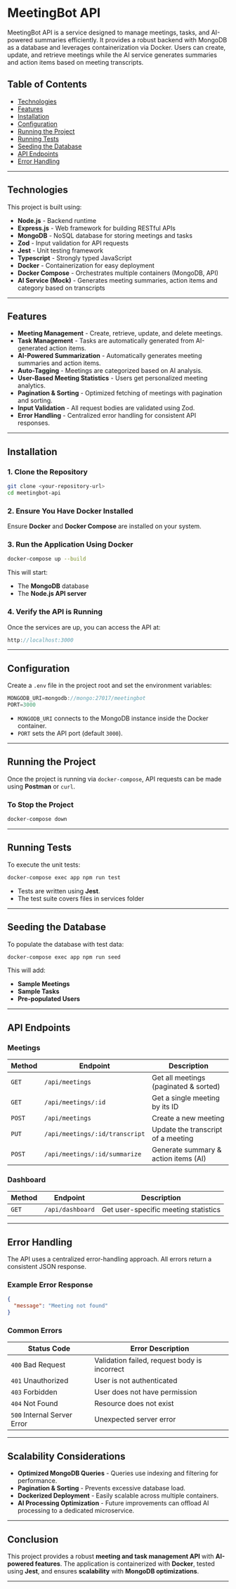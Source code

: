 # MeetingBot API

MeetingBot API is a service designed to manage meetings, tasks, and AI-powered summaries efficiently. It provides a robust backend with MongoDB as a database and leverages containerization via Docker. Users can create, update, and retrieve meetings while the AI service generates summaries and action items based on meeting transcripts.

## Table of Contents

- [Technologies](#technologies)
- [Features](#features)
- [Installation](#installation)
- [Configuration](#configuration)
- [Running the Project](#running-the-project)
- [Running Tests](#running-tests)
- [Seeding the Database](#seeding-the-database)
- [API Endpoints](#api-endpoints)
- [Error Handling](#error-handling)

---

## **Technologies**

This project is built using:

- **Node.js** - Backend runtime
- **Express.js** - Web framework for building RESTful APIs
- **MongoDB** - NoSQL database for storing meetings and tasks
- **Zod** - Input validation for API requests
- **Jest** - Unit testing framework
- **Typescript** - Strongly typed JavaScript
- **Docker** - Containerization for easy deployment
- **Docker Compose** - Orchestrates multiple containers (MongoDB, API)
- **AI Service (Mock)** - Generates meeting summaries, action items and category based on transcripts

---

## **Features**

- **Meeting Management** - Create, retrieve, update, and delete meetings.
- **Task Management** - Tasks are automatically generated from AI-generated action items.
- **AI-Powered Summarization** - Automatically generates meeting summaries and action items.
- **Auto-Tagging** - Meetings are categorized based on AI analysis.
- **User-Based Meeting Statistics** - Users get personalized meeting analytics.
- **Pagination & Sorting** - Optimized fetching of meetings with pagination and sorting.
- **Input Validation** - All request bodies are validated using Zod.
- **Error Handling** - Centralized error handling for consistent API responses.

---

## **Installation**

### **1\. Clone the Repository**

```bash
git clone <your-repository-url>
cd meetingbot-api
```

### **2\. Ensure You Have Docker Installed**

Ensure **Docker** and **Docker Compose** are installed on your system.

### **3\. Run the Application Using Docker**

```bash
docker-compose up --build
```

This will start:

- The **MongoDB** database
- The **Node.js API server**

### **4\. Verify the API is Running**

Once the services are up, you can access the API at:

```javascript
http://localhost:3000
```

---

## **Configuration**

Create a `.env` file in the project root and set the environment variables:

```javascript
MONGODB_URI=mongodb://mongo:27017/meetingbot
PORT=3000
```

- `MONGODB_URI` connects to the MongoDB instance inside the Docker container.
- `PORT` sets the API port (default `3000`).

---

## **Running the Project**

Once the project is running via `docker-compose`, API requests can be made using **Postman** or `curl`.

### **To Stop the Project**

```bash
docker-compose down
```

---

## **Running Tests**

To execute the unit tests:

```bash
docker-compose exec app npm run test
```

- Tests are written using **Jest**.
- The test suite covers files in services folder

---

## **Seeding the Database**

To populate the database with test data:

```bash
docker-compose exec app npm run seed
```

This will add:

- **Sample Meetings**
- **Sample Tasks**
- **Pre-populated Users**

---

## **API Endpoints**

### **Meetings**

| Method | Endpoint                       | Description                           |
| ------ | ------------------------------ | ------------------------------------- |
| `GET`  | `/api/meetings`                | Get all meetings (paginated & sorted) |
| `GET`  | `/api/meetings/:id`            | Get a single meeting by its ID        |
| `POST` | `/api/meetings`                | Create a new meeting                  |
| `PUT`  | `/api/meetings/:id/transcript` | Update the transcript of a meeting    |
| `POST` | `/api/meetings/:id/summarize`  | Generate summary & action items (AI)  |

### **Dashboard**

| Method | Endpoint         | Description                          |
| ------ | ---------------- | ------------------------------------ |
| `GET`  | `/api/dashboard` | Get user-specific meeting statistics |

---

## **Error Handling**

The API uses a centralized error-handling approach. All errors return a consistent JSON response.

### **Example Error Response**

```json
{
  "message": "Meeting not found"
}
```

### **Common Errors**

| Status Code                 | Error Description                            |
| --------------------------- | -------------------------------------------- |
| `400` Bad Request           | Validation failed, request body is incorrect |
| `401` Unauthorized          | User is not authenticated                    |
| `403` Forbidden             | User does not have permission                |
| `404` Not Found             | Resource does not exist                      |
| `500` Internal Server Error | Unexpected server error                      |

---

## **Scalability Considerations**

- **Optimized MongoDB Queries** - Queries use indexing and filtering for performance.
- **Pagination & Sorting** - Prevents excessive database load.
- **Dockerized Deployment** - Easily scalable across multiple containers.
- **AI Processing Optimization** - Future improvements can offload AI processing to a dedicated microservice.

---

## **Conclusion**

This project provides a robust **meeting and task management API** with **AI-powered features**. The application is containerized with **Docker**, tested using **Jest**, and ensures **scalability** with **MongoDB optimizations**.

---
